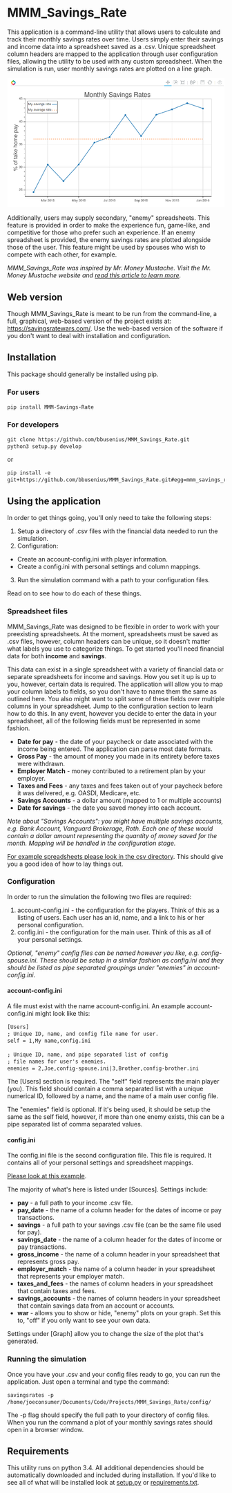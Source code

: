 # MMM_Savings_Rate

This application is a command-line utility that allows users to calculate and track their monthly savings rates over time. Users simply enter their savings and income data into a spreadsheet saved as a .csv. Unique spreadsheet column headers are mapped to the application through user configuration files, allowing the utility to be used with any custom spreadsheet. When the simulation is run, user monthly savings rates are plotted on a line graph.

![Example savings rates plotted](https://github.com/bbusenius/MMM_Savings_Rate/raw/master/docs/screenshot.png)

Additionally, users may supply secondary, "enemy" spreadsheets. This feature is provided in order to make the experience fun, game-like, and competitive for those who prefer such an experience. If an enemy spreadsheet is provided, the enemy savings rates are plotted alongside those of the user. This feature might be used by spouses who wish to compete with each other, for example.

*MMM_Savings_Rate was inspired by Mr. Money Mustache. Visit the Mr. Money Mustache website and [read this article to learn more](http://www.mrmoneymustache.com/2012/01/13/the-shockingly-simple-math-behind-early-retirement).*

## Web version
Though MMM_Savings_Rate is meant to be run from the command-line, a full, graphical, web-based version of the project exists at: https://savingsratewars.com/. Use the web-based version of the software if you don't want to deal with installation and configuration.


## Installation
This package should generally be installed using pip.

### For users 

```
pip install MMM-Savings-Rate
```
### For developers

```
git clone https://github.com/bbusenius/MMM_Savings_Rate.git
python3 setup.py develop 
```
or 

```
pip install -e git+https://github.com/bbusenius/MMM_Savings_Rate.git#egg=mmm_savings_rate
```
## Using the application

In order to get things going, you'll only need to take the following steps:

1. Setup a directory of .csv files with the financial data needed to run the simulation.
2. Configuration:
  - Create an account-config.ini with player information.
  - Create a config.ini with personal settings and column mappings.
3. Run the simulation command with a path to your configuration files. 

Read on to see how to do each of these things.

### Spreadsheet files
MMM_Savings_Rate was designed to be flexible in order to work with your preexisting spreadsheets. At the moment, spreadsheets must be saved as .csv files, however, column headers can be unique, so it doesn't matter what labels you use to categorize things. To get started you'll need financial data for both **income** and **savings**.

This data can exist in a single spreadsheet with a variety of financial data or separate spreadsheets for income and savings. How you set it up is up to you, however, certain data is required. The application will allow you to map your column labels to fields, so you don't have to name them the same as outlined here. You also might want to split some of these fields over multiple columns in your spreadsheet. Jump to the configuration section to learn how to do this. In any event, however you decide to enter the data in your spreadsheet, all of the following fields must be represented in some fashion. 

- **Date for pay** - the date of your paycheck or date associated with the income being entered. The application can parse most date formats. 
- **Gross Pay** - the amount of money you made in its entirety before taxes were withdrawn.
- **Employer Match** - money contributed to a retirement plan by your employer.
- **Taxes and Fees** - any taxes and fees taken out of your paycheck before it was delivered, e.g. OASDI, Medicare, etc.
- **Savings Accounts** - a dollar amount (mapped to 1 or multiple accounts)
- **Date for savings** - the date you saved money into each account.

*Note about "Savings Accounts": you might have multiple savings accounts, e.g. Bank Account, Vanguard Brokerage, Roth. Each one of these would contain a dollar amount representing the quantity of money saved for the month. Mapping will be handled in the configuration stage.*

[For example spreadsheets please look in the csv directory](https://github.com/bbusenius/MMM_Savings_Rate/tree/master/csv). This should give you a good idea of how to lay things out. 

### Configuration

In order to run the simulation the following two files are required:

1. account-config.ini - the configuration for the players. Think of this as a listing of users. Each user has an id, name, and a link to his or her personal configuration.
2. config.ini - the configuration for the main user. Think of this as all of your personal settings.

*Optional, "enemy" config files can be named however you like, e.g. config-spouse.ini. These should be setup in a similar fashion as config.ini and they should be listed as pipe separated groupings under "enemies" in account-config.ini.*

#### account-config.ini
A file must exist with the name account-config.ini. An example account-config.ini might look like this:

```
[Users]
; Unique ID, name, and config file name for user.
self = 1,My name,config.ini

; Unique ID, name, and pipe separated list of config 
; file names for user's enemies.
enemies = 2,Joe,config-spouse.ini|3,Brother,config-brother.ini
```

The [Users] section is required. The "self" field represents the main player (you). This field should contain a comma separated list with a unique numerical ID, followed by a name, and the name of a main user config file.
 
The "enemies" field is optional. If it's being used, it should be setup the same as the self field, however, if more than one enemy exists, this can be a pipe separated list of comma separated values.

#### config.ini
The config.ini file is the second configuration file. This file is required. It contains all of your personal settings and spreadsheet mappings. 

[Please look at this example](https://github.com/bbusenius/MMM_Savings_Rate/blob/master/config/config-example.ini).

The majority of what's here is listed under [Sources]. Settings include:

- **pay** - a full path to your income .csv file.
- **pay_date** - the name of a column header for the dates of income or pay transactions.
- **savings** - a full path to your savings .csv file (can be the same file used for pay).
- **savings_date** - the name of a column header for the dates of income or pay transactions.
- **gross_income** - the name of a column header in your spreadsheet that represents gross pay.
- **employer_match** - the name of a column header in your spreadsheet that represents your employer match.
- **taxes_and_fees** - the names of column headers in your spreadsheet that contain taxes and fees.
- **savings_accounts** - the names of column headers in your spreadsheet that contain savings data from an account or accounts.
- **war** - allows you to show or hide, "enemy" plots on your graph. Set this to, "off" if you only want to see your own data.

Settings under [Graph] allow you to change the size of the plot that's generated. 

### Running the simulation

Once you have your .csv and your config files ready to go, you can run the application. Just open a terminal and type the command:

```
savingsrates -p /home/joeconsumer/Documents/Code/Projects/MMM_Savings_Rate/config/
```
The -p flag should specify the full path to your directory of config files. When you run the command a plot of your monthly savings rates should open in a browser window.

## Requirements
This utility runs on python 3.4. All additional dependencies should be automatically downloaded and included during installation. If you'd like to see all of what will be installed look at [setup.py](https://github.com/bbusenius/MMM_Savings_Rate/blob/master/setup.py) or [requirements.txt](https://github.com/bbusenius/MMM_Savings_Rate/blob/master/requirements.txt).
